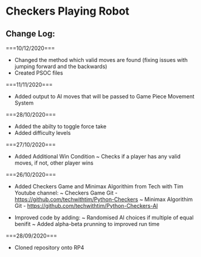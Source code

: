 # Checkers Playing Robot

## Change Log:

===10/12/2020===
- Changed the method which valid moves are found (fixing issues with jumping forward and the backwards)
- Created PSOC files

===11/11/2020===
- Added output to AI moves that will be passed to Game Piece Movement System

===28/10/2020===
- Added the abilty to toggle force take
- Added difficulty levels

===27/10/2020===

- Added Additional Win Condition
 ~ Checks if a player has any valid moves, if not, other player wins

===26/10/2020===

- Added Checkers Game and Minimax Algorithim from Tech with Tim Youtube channel:
   ~ Checkers Game Git - https://github.com/techwithtim/Python-Checkers
   ~ Minimax Algorithim Git - https://github.com/techwithtim/Python-Checkers-AI

- Improved code by adding:
   ~ Randomised AI choices if multiple of equal benifit
   ~ Added alpha-beta prunning to improved run time

===28/09/2020===

- Cloned repository onto RP4

